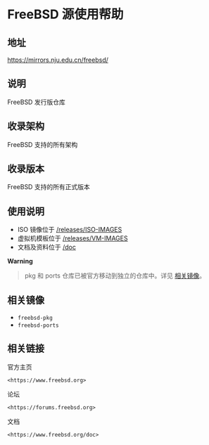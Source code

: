 # FreeBSD 源使用帮助

## 地址

<https://mirrors.nju.edu.cn/freebsd/>

## 说明

FreeBSD 发行版仓库

## 收录架构

FreeBSD 支持的所有架构

## 收录版本

FreeBSD 支持的所有正式版本

## 使用说明

-   ISO 镜像位于
    [/releases/ISO-IMAGES](http://mirrors.nju.edu.cn/freebsd/releases/ISO-IMAGES)
-   虚拟机模板位于
    [/releases/VM-IMAGES](http://mirrors.nju.edu.cn/freebsd/releases/VM-IMAGES)
-   文档及资料位于 [/doc](http://mirrors.nju.edu.cn/freebsd/doc)

**Warning**
> pkg 和 ports 仓库已被官方移动到独立的仓库中。详见 [相关镜像](#相关镜像)。

## 相关镜像

-   `freebsd-pkg` 
-   `freebsd-ports` 

## 相关链接

官方主页

    <https://www.freebsd.org>

论坛

    <https://forums.freebsd.org>

文档

    <https://www.freebsd.org/doc>
